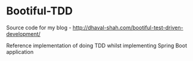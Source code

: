 # Bootiful-TDD
Source code for my blog - http://dhaval-shah.com/bootiful-test-driven-development/

Reference implementation of doing TDD whilst implementing Spring Boot application
